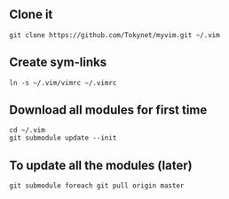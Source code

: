 ## Clone it
```
git clone https://github.com/Tokynet/myvim.git ~/.vim
```

## Create sym-links
```
ln -s ~/.vim/vimrc ~/.vimrc
```

## Download all modules for first time

```
cd ~/.vim
git submodule update --init
```


## To update all the modules (later)

```
git submodule foreach git pull origin master
```
